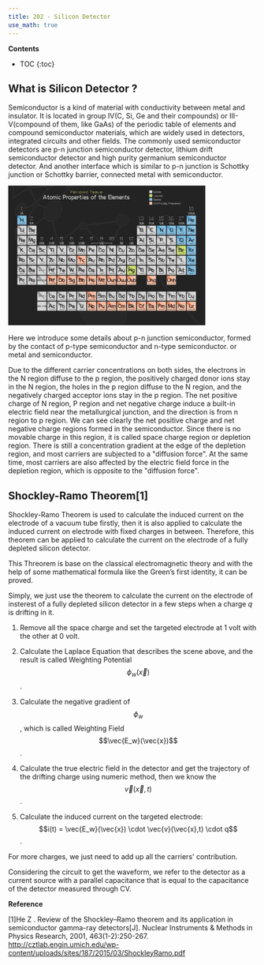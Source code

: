 ```yaml
---
title: 202 - Silicon Detector  
use_math: true
---
```


**Contents**
* TOC
{:toc}

## What is Silicon Detector ?

Semiconductor is a kind of material with conductivity between metal and insulator. It is located in group IV(C, Si,  Ge and their compounds) or III-V(compound of them, like GaAs) of the periodic table of elements and compound semiconductor materials, which are widely used in detectors, integrated circuits and other fields. 
The commonly used semiconductor detectors are p-n junction semiconductor detector, lithium drift semiconductor detector and high purity germanium semiconductor detector. And another interface which is similar to p-n junction is Schottky junction or Schottky barrier, connected metal with semiconductor. 

<a href="/images/element_table.jpg">
<img src="/images/element_table.jpg" width="400"/>
</a>

Here we introduce some details about p-n junction semiconductor, formed by the contact of p-type semiconductor and n-type semiconductor. or metal and semiconductor.

Due to the different carrier concentrations on both sides, the electrons in the N region diffuse to the p region, the positively charged donor ions stay in the N region, the holes in the p region diffuse to the N region, and the negatively charged acceptor ions stay in the p region. The net positive charge of N region, P region and net negative charge induce a built-in electric field near the metallurgical junction, and the direction is from n region to p region. We can see clearly the net positive charge and net negative charge regions formed in the semiconductor. Since there is no movable charge in this region, it is called space charge region or depletion region. There is still a concentration gradient at the edge of the depletion region, and most carriers are subjected to a "diffusion force".
At the same time, most carriers are also affected by the electric field force in the depletion region, which is opposite to the "diffusion force".


## Shockley-Ramo Theorem[1]

  Shockley-Ramo Theorem is used to calculate the induced current on the electrode of a vacuum tube firstly, then it is also applied to calculate the induced current on electrode with fixed charges in between. Therefore, this theorem can be applied to calculate the current on the electrode of a fully depleted silicon detector.

  This Threorem is base on the classical electromagnetic theory and with the help of some mathematical formula like the Green’s first identity, it can be proved.

  Simply, we just use the theorem to calculate the current on the electrode of insterest of a fully depleted silicon detector in a few steps when a charge *q* is drifting in it.
  
  1. Remove all the space charge and set the targeted electrode at 1 volt with the other at 0 volt.
  
  2. Calculate the Laplace Equation that describes the scene above, and the result is called Weighting Potential $$\phi_w(\vec{x})$$ .
  
  3. Calculate the negative gradient of $$\phi_w$$, which is called Weighting Field $$\vec{E_w}(\vec{x})$$ .
  
  4. Calculate the true electric field in the detector and get the trajectory of the drifting charge using numeric method, then we know the $$\vec{v}(\vec{x},t)$$ .
  
  5. Calculate the induced current on the targeted electrode: $$i(t) = \vec{E_w}(\vec{x}) \cdot \vec{v}(\vec{x},t) \cdot q$$ .

  For more charges, we just need to add up all the carriers' contribution.

  Considering the circuit to get the waveform, we refer to the detector as a current source with a parallel capacitance that is equal to the capacitance of the detector measured through CV.

 **Reference**
 
[1]He Z . Review of the Shockley–Ramo theorem and its application in semiconductor gamma-ray detectors[J]. Nuclear Instruments & Methods in Physics Research, 2001, 463(1-2):250-267.  <http://cztlab.engin.umich.edu/wp-content/uploads/sites/187/2015/03/ShockleyRamo.pdf>
